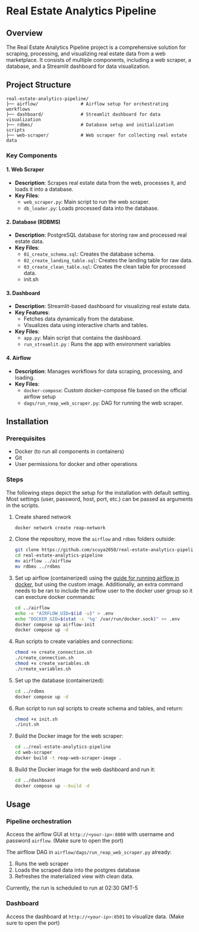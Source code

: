 # Real Estate Analytics Pipeline

## Overview
The Real Estate Analytics Pipeline project is a comprehensive solution for scraping, processing, and visualizing real estate data from a web marketplace. It consists of multiple components, including a web scraper, a database, and a Streamlit dashboard for data visualization.

## Project Structure

```
real-estate-analytics-pipeline/
├── airflow/                # Airflow setup for orchestrating workflows
├── dashboard/              # Streamlit dashboard for data visualization
├── rdbms/                  # Database setup and initialization scripts
├── web-scraper/            # Web scraper for collecting real estate data
```

### Key Components

#### 1. Web Scraper
- **Description**: Scrapes real estate data from the web, processes it, and loads it into a database.
- **Key Files**:
  - `web_scraper.py`: Main script to run the web scraper.
  - `db_loader.py`: Loads processed data into the database.

#### 2. Database (RDBMS)
- **Description**: PostgreSQL database for storing raw and processed real estate data.
- **Key Files**:
  - `01_create_schema.sql`: Creates the database schema.
  - `02_create_landing_table.sql`: Creates the landing table for raw data.
  - `03_create_clean_table.sql`: Creates the clean table for processed data.
  - init.sh

#### 3. Dashboard
- **Description**: Streamlit-based dashboard for visualizing real estate data.
- **Key Features**:
  - Fetches data dynamically from the database.
  - Visualizes data using interactive charts and tables.
- **Key Files**:
  - `app.py`: Main script that contains the dashboard.
  - `run_streamlit.py` : Runs the app with environment variables

#### 4. Airflow
- **Description**: Manages workflows for data scraping, processing, and loading.
- **Key Files**:
  - `docker-compose`: Custom docker-compose file based on the official airflow setup
  - `dags/run_reap_web_scraper.py`: DAG for running the web scraper.

## Installation

### Prerequisites
- Docker (to run all components in containers)
- Git
- User permissions for docker and other operations

### Steps

The following steps depict the setup for the installation with default setting. Most settings (user, password, host, port, etc.) can be passed as arguments in the scripts.
1. Create shared network
   ```bash
   docker network create reap-network
   ```
2. Clone the repository, move the `airflow` and `rdbms` folders outside:
   ```bash
   git clone https://github.com/scuya2050/real-estate-analytics-pipeline
   cd real-estate-analytics-pipeline
   mv airflow ../airflow
   mv rdbms ../rdbms
   ```
3. Set up airflow (containerized) using the [guide for running airflow in docker](https://airflow.apache.org/docs/apache-airflow/stable/howto/docker-compose/index.html), but using the custom image. Additionally, an extra command needs to be ran to include the airflow user to the docker user group so it can execture docker commands:
   ```bash
   cd ../airflow
   echo -e "AIRFLOW_UID=$(id -u)" > .env
   echo "DOCKER_GID=$(stat -c '%g' /var/run/docker.sock)" >> .env
   docker compose up airflow-init
   docker compose up -d
   ```
4. Run scripts to create variables and connections:
   ```bash
   chmod +x create_connection.sh
   ./create_connection.sh
   chmod +x create_variables.sh
   ./create_variables.sh
   ```
5. Set up the database (containerized):
   ```bash
   cd ../rdbms
   docker compose up -d
6. Run script to run sql scripts to create schema and tables, and return:
   ```bash
   chmod +x init.sh
   ./init.sh
   ```
7. Build the Docker image for the web scraper:
   ```bash
   cd ../real-estate-analytics-pipeline
   cd web-scraper
   docker build -t reap-web-scraper-image .
   ```
8. Build the Docker image for the web dashboard and run it:
   ```bash
   cd ../dashboard
   docker compose up --build -d
   ```

## Usage
### Pipeline orchestration
Access the airflow GUI at `http://<your-ip>:8080` with username and password `airflow`. (Make sure to open the port)

The airfllow DAG in `airflow/dags/run_reap_web_scraper.py` already:
1. Runs the web scraper
2. Loads the scraped data into the postgres database
3. Refreshes the materialized view with clean data.

Currently, the run is scheduled to run at 02:30 GMT-5

### Dashboard
Access the dashboard at `http://<your-ip>:8501` to visualize data. (Make sure to open the port)